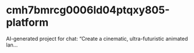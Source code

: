 # cmh7bmrcg0006ld04ptqxy805-platform
AI-generated project for chat: “Create a cinematic, ultra-futuristic animated lan...
